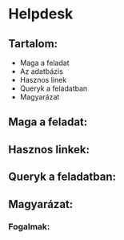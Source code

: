 # Helpdesk

## Tartalom:
- Maga a feladat
- Az adatbázis
- Hasznos linek
- Queryk a feladatban
- Magyarázat

## Maga a feladat:

## Hasznos linkek:

## Queryk a feladatban: 

## Magyarázat:
### Fogalmak: